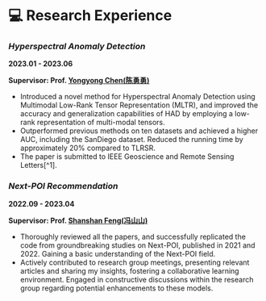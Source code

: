 # 💻 Research Experience
### *Hyperspectral Anomaly Detection*
**2023.01 - 2023.06**

**Supervisor: Prof. [Yongyong Chen(陈勇勇)](http://faculty.hitsz.edu.cn/chenyongyong)**


- Introduced a novel method for Hyperspectral Anomaly Detection using Multimodal Low-Rank Tensor Representation (MLTR), and improved the accuracy and generalization capabilities of HAD by employing a low-rank representation of multi-modal tensors.
- Outperformed previous methods on ten datasets and achieved a higher AUC, including the SanDiego dataset. Reduced the running time by approximately 20% compared to TLRSR.
- The paper is submitted to IEEE Geoscience and Remote Sensing Letters[^1].

### *Next-POI Recommendation*
**2022.09 - 2023.04**

**Supervisor: Prof. [Shanshan Feng(冯山山)](https://scholar.google.com.sg/citations?user=yX-lswoAAAAJ&hl=en)**


- Thoroughly reviewed all the papers, and successfully replicated the code from groundbreaking studies on Next-POI, published in 2021 and 2022. Gaining a basic understanding of the Next-POI field.
- Actively contributed to research group meetings, presenting relevant articles and sharing my insights, fostering a collaborative learning environment. Engaged in constructive discussions within the research group regarding potential enhancements to these models.
